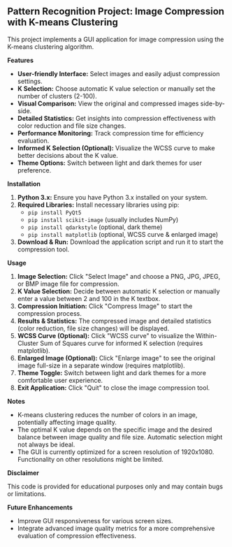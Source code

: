 
## Pattern Recognition Project: Image Compression with K-means Clustering

This project implements a GUI application for image compression using the K-means clustering algorithm.

**Features**

* **User-friendly Interface:** Select images and easily adjust compression settings.
* **K Selection:** Choose automatic K value selection or manually set the number of clusters (2-100). 
* **Visual Comparison:** View the original and compressed images side-by-side.
* **Detailed Statistics:** Get insights into compression effectiveness with color reduction and file size changes.
* **Performance Monitoring:** Track compression time for efficiency evaluation.
* **Informed K Selection (Optional):** Visualize the WCSS curve to make better decisions about the K value.
* **Theme Options:** Switch between light and dark themes for user preference.

**Installation**

1. **Python 3.x:** Ensure you have Python 3.x installed on your system.
2. **Required Libraries:** Install necessary libraries using pip:
    * `pip install PyQt5`
    * `pip install scikit-image` (usually includes NumPy)
    * `pip install qdarkstyle` (optional, dark theme)
    * `pip install matplotlib` (optional, WCSS curve & enlarged image)
3. **Download & Run:** Download the application script and run it to start the compression tool.

**Usage**

1. **Image Selection:** Click "Select Image" and choose a PNG, JPG, JPEG, or BMP image file for compression.
2. **K Value Selection:** Decide between automatic K selection or manually enter a value between 2 and 100 in the K textbox.
3. **Compression Initiation:** Click "Compress Image" to start the compression process.
4. **Results & Statistics:** The compressed image and detailed statistics (color reduction, file size changes) will be displayed.
5. **WCSS Curve (Optional):** Click "WCSS curve" to visualize the Within-Cluster Sum of Squares curve for informed K selection (requires matplotlib).
6. **Enlarged Image (Optional):** Click "Enlarge image" to see the original image full-size in a separate window (requires matplotlib).
7. **Theme Toggle:** Switch between light and dark themes for a more comfortable user experience.
8. **Exit Application:** Click "Quit" to close the image compression tool.

**Notes**

* K-means clustering reduces the number of colors in an image, potentially affecting image quality. 
* The optimal K value depends on the specific image and the desired balance between image quality and file size. Automatic selection might not always be ideal.
* The GUI is currently optimized for a screen resolution of 1920x1080. Functionality on other resolutions might be limited.

**Disclaimer**

This code is provided for educational purposes only and may contain bugs or limitations.

**Future Enhancements**

* Improve GUI responsiveness for various screen sizes.
* Integrate advanced image quality metrics for a more comprehensive evaluation of compression effectiveness.
